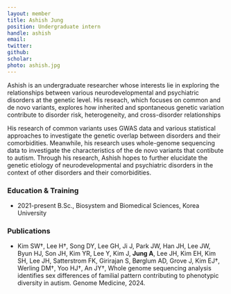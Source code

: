 ```yaml
---
layout: member
title: Ashish Jung
position: Undergraduate intern
handle: ashish
email: 
twitter: 
github: 
scholar: 
photo: ashish.jpg
---
```


Ashish is an undergraduate researcher whose interests lie in exploring the relationships between various neurodevelopmental and psychiatric disorders at the genetic level. His reseach, which focuses on common and de novo variants, explores how inherited and spontaneous genetic variation contribute to disorder risk, heterogeneity, and cross-disorder relationships

His research of common variants uses GWAS data and various statistical approaches to investigate the genetic overlap between disorders and their comorbidities. Meanwhile, his research uses whole-genome sequencing data to investigate the characteristics of the de novo variants that contibute to autism. Through his research, Ashish hopes to further elucidate the genetic etiology of neurodevelopmental and psychiatric disorders in the context of other disorders and their comorbidities.

### Education & Training
- 2021-present B.Sc., Biosystem and Biomedical Sciences, Korea University

### Publications
- Kim SW†, Lee H†, Song DY, Lee GH, Ji J, Park JW, Han JH, Lee JW, Byun HJ, Son JH, Kim YR, Lee Y, Kim J, **Jung A**, Lee JH, Kim EH, Kim SH, Lee JH, Satterstrom FK, Girirajan S, Børglum AD, Grove J, Kim EJ†, Werling DM†, Yoo HJ†, An JY†, Whole genome sequencing analysis identifies sex differences of familial pattern contributing to phenotypic diversity in autism. Genome Medicine, 2024.

